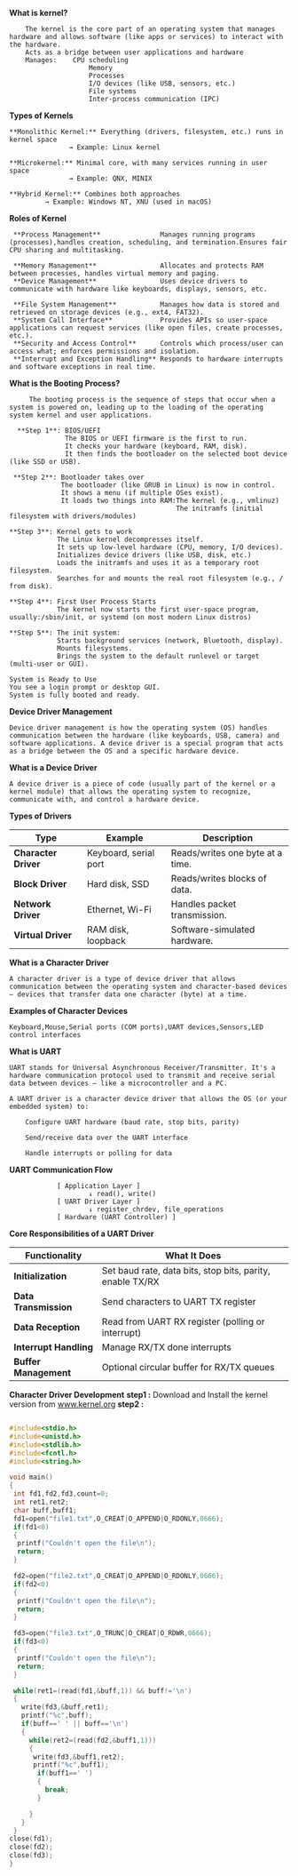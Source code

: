 
**What is kernel?**
```
	The kernel is the core part of an operating system that manages hardware and allows software (like apps or services) to interact with the hardware.
	Acts as a bridge between user applications and hardware
	Manages:    CPU scheduling
                    Memory
                    Processes
                    I/O devices (like USB, sensors, etc.)
                    File systems
                    Inter-process communication (IPC)
```

**Types of Kernels**
```
**Monolithic Kernel:** Everything (drivers, filesystem, etc.) runs in kernel space
		       → Example: Linux kernel
				
**Microkernel:** Minimal core, with many services running in user space
		       → Example: QNX, MINIX
				
**Hybrid Kernel:** Combines both approaches
		 → Example: Windows NT, XNU (used in macOS)

```

**Roles of Kernel**

```
 **Process Management**               Manages running programs (processes),handles creation, scheduling, and termination.Ensures fair CPU sharing and multitasking.
 
 **Memory Management**                Allocates and protects RAM between processes, handles virtual memory and paging.                                               
 **Device Management**                Uses device drivers to communicate with hardware like keyboards, displays, sensors, etc.                                      
 
 **File System Management**           Manages how data is stored and retrieved on storage devices (e.g., ext4, FAT32).                                                
 **System Call Interface**            Provides APIs so user-space applications can request services (like open files, create processes, etc.).                       
 **Security and Access Control**      Controls which process/user can access what; enforces permissions and isolation.                                               
 **Interrupt and Exception Handling** Responds to hardware interrupts and software exceptions in real time.
``` 

 **What is the Booting Process?**

```
	 The booting process is the sequence of steps that occur when a system is powered on, leading up to the loading of the operating system kernel and user applications.

  **Step 1**: BIOS/UEFI 
              The BIOS or UEFI firmware is the first to run.
              It checks your hardware (keyboard, RAM, disk).
              It then finds the bootloader on the selected boot device (like SSD or USB).

 **Step 2**: Bootloader takes over
             The bootloader (like GRUB in Linux) is now in control.
             It shows a menu (if multiple OSes exist).
             It loads two things into RAM:The kernel (e.g., vmlinuz)
                                          The initramfs (initial filesystem with drivers/modules)

**Step 3**: Kernel gets to work
            The Linux kernel decompresses itself.
            It sets up low-level hardware (CPU, memory, I/O devices).
            Initializes device drivers (like USB, disk, etc.)
            Loads the initramfs and uses it as a temporary root filesystem.
            Searches for and mounts the real root filesystem (e.g., / from disk).

**Step 4**: First User Process Starts
            The kernel now starts the first user-space program, usually:/sbin/init, or systemd (on most modern Linux distros)

**Step 5**: The init system:
            Starts background services (network, Bluetooth, display).
            Mounts filesystems.
            Brings the system to the default runlevel or target (multi-user or GUI).

System is Ready to Use
You see a login prompt or desktop GUI.
System is fully booted and ready.
```
**Device Driver Management**
```
Device driver management is how the operating system (OS) handles communication between the hardware (like keyboards, USB, camera) and software applications. A device driver is a special program that acts as a bridge between the OS and a specific hardware device.
```
**What is a Device Driver**
```
A device driver is a piece of code (usually part of the kernel or a kernel module) that allows the operating system to recognize, communicate with, and control a hardware device.
```
**Types of Drivers**

| Type                 | Example               | Description                      |
| -------------------- | --------------------- | -------------------------------- |
| **Character Driver** | Keyboard, serial port | Reads/writes one byte at a time. |
| **Block Driver**     | Hard disk, SSD        | Reads/writes blocks of data.     |
| **Network Driver**   | Ethernet, Wi-Fi       | Handles packet transmission.     |
| **Virtual Driver**   | RAM disk, loopback    | Software-simulated hardware.     |

**What is a Character Driver**
```
A character driver is a type of device driver that allows communication between the operating system and character-based devices — devices that transfer data one character (byte) at a time.
```
**Examples of Character Devices**
```
Keyboard,Mouse,Serial ports (COM ports),UART devices,Sensors,LED control interfaces
```
**What is UART**
```
UART stands for Universal Asynchronous Receiver/Transmitter. It's a hardware communication protocol used to transmit and receive serial data between devices — like a microcontroller and a PC.
```
	A UART driver is a character device driver that allows the OS (or your embedded system) to:
	
		Configure UART hardware (baud rate, stop bits, parity)
		
		Send/receive data over the UART interface
		
		Handle interrupts or polling for data

**UART Communication Flow**
```
			[ Application Layer ]
			        ↓ read(), write()
			[ UART Driver Layer ]
			        ↓ register_chrdev, file_operations
			[ Hardware (UART Controller) ]
```
**Core Responsibilities of a UART Driver**

| Functionality          | What It Does                                              |
| ---------------------- | --------------------------------------------------------- |
| **Initialization**     | Set baud rate, data bits, stop bits, parity, enable TX/RX |
| **Data Transmission**  | Send characters to UART TX register                       |
| **Data Reception**     | Read from UART RX register (polling or interrupt)         |
| **Interrupt Handling** | Manage RX/TX done interrupts                              |
| **Buffer Management**  | Optional circular buffer for RX/TX queues                 |

**Character Driver Development**
**step1 :** Download and Install the kernel version from www.kernel.org
**step2 :**




```c

#include<stdio.h>
#include<unistd.h>
#include<stdlib.h>
#include<fcntl.h>
#include<string.h>

void main()
{
 int fd1,fd2,fd3,count=0;
 int ret1,ret2;
 char buff,buff1;
 fd1=open("file1.txt",O_CREAT|O_APPEND|O_RDONLY,0666);
 if(fd1<0)
 {
  printf("Couldn't open the file\n");
  return;
 }

 fd2=open("file2.txt",O_CREAT|O_APPEND|O_RDONLY,0666);
 if(fd2<0)
 {
  printf("Couldn't open the file\n");
  return;
 }

 fd3=open("file3.txt",O_TRUNC|O_CREAT|O_RDWR,0666);
 if(fd3<0)
 {
  printf("Couldn't open the file\n");
  return;
 }

 while(ret1=(read(fd1,&buff,1)) && buff!='\n')
 {
   write(fd3,&buff,ret1);
   printf("%c",buff);
   if(buff==' ' || buff=='\n')
   {
     while(ret2=(read(fd2,&buff1,1)))
     {
      write(fd3,&buff1,ret2);
      printf("%c",buff1);
       if(buff1==' ')
       {
         break;
       }

     }
   }
 }
close(fd1);
close(fd2);
close(fd3);
}
```




